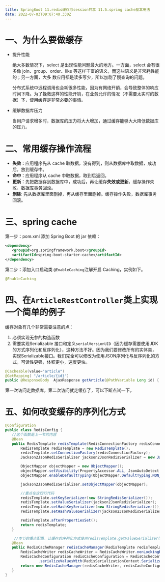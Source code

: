```yaml
---
title: SpringBoot 11.redis缓存与session共享 11.5.spring cache基本用法
date: 2022-07-03T09:07:40.330Z
---
```

# 一、为什么要做缓存

- 提升性能

  绝大多数情况下，select 是出现性能问题最大的地方。一方面，select 会有很多像 join、group、order、like 等这样丰富的语义，而这些语义是非常耗性能的；另一方面，大多 数应用都是读多写少，所以加剧了慢查询的问题。

  分布式系统中远程调用也会耗很多性能，因为有网络开销，会导致整体的响应时间下降。为了挽救这样的性能开销，在业务允许的情况（不需要太实时的数据）下，使用缓存是非常必要的事情。

- 缓解数据库压力

  当用户请求增多时，数据库的压力将大大增加，通过缓存能够大大降低数据库的压力。

# 二、常用缓存操作流程

- **失效**：应用程序先从 cache 取数据，没有得到，则从数据库中取数据，成功后，放到缓存中。
- **命中**：应用程序从 cache 中取数据，取到后返回。
- **更新**：先把数据存到数据库中，成功后，再让缓存**失效或更新**。缓存操作失败，数据库事务回滚。
- **删除**: 先从数据库里面删掉，再从缓存里面删掉。缓存操作失败，数据库事务回滚。

# 三、spring cache

第一步：pom.xml 添加 Spring Boot 的 jar 依赖：

```xml
<dependency>
   <groupId>org.springframework.boot</groupId>
   <artifactId>spring-boot-starter-cache</artifactId>
</dependency>
```

第二步：添加入口启动类 `@EnableCaching`注解开启 Caching，实例如下。

```java
@EnableCaching
```

# 四、在`ArticleRestController`类上实现一个简单的例子

缓存对象有几个非常需要注意的点：

1. 必须实现无参的构造函数
2. 需要实现Serializable 接口和定义`serialVersionUID`（因为缓存需要使用JDK的方式序列化和反序列化），这种方法不好。因为我们要修改所有的实体类，实现Serializable接口。我们完全可以修改为使用JSON序列化与反序列化的方式，可读性更强，体积更小，速度更快。

```java
@Cacheable(value="article")
@GetMapping( "/article/{id}")
public @ResponseBody  AjaxResponse getArticle(@PathVariable Long id) {
```

第一次访问走数据库，第二次访问就走缓存了，可以下断点试一下。

# 五、如何改变缓存的序列化方式

```java
@Configuration
public class RedisConfig {
   //这个函数是上一节的内容
   @Bean
   public RedisTemplate redisTemplate(RedisConnectionFactory redisConnectionFactory) {
       RedisTemplate redisTemplate = new RedisTemplate();
       redisTemplate.setConnectionFactory(redisConnectionFactory);
       Jackson2JsonRedisSerializer jackson2JsonRedisSerializer = new Jackson2JsonRedisSerializer(Object.class);

       ObjectMapper objectMapper = new ObjectMapper();
       objectMapper.setVisibility(PropertyAccessor.ALL, JsonAutoDetect.Visibility.ANY);
       objectMapper.enableDefaultTyping(ObjectMapper.DefaultTyping.NON_FINAL);

       jackson2JsonRedisSerializer.setObjectMapper(objectMapper);

       //重点在这四行代码
       redisTemplate.setKeySerializer(new StringRedisSerializer());
       redisTemplate.setValueSerializer(jackson2JsonRedisSerializer);
       redisTemplate.setHashKeySerializer(new StringRedisSerializer());
       redisTemplate.setHashValueSerializer(jackson2JsonRedisSerializer);

       redisTemplate.afterPropertiesSet();
       return redisTemplate;
   }

    //本节的重点配置，让缓存的序列化方式使用redisTemplate.getValueSerializer()
   @Bean
   public RedisCacheManager redisCacheManager(RedisTemplate redisTemplate) {
       RedisCacheWriter redisCacheWriter = RedisCacheWriter.nonLockingRedisCacheWriter(redisTemplate.getConnectionFactory());
       RedisCacheConfiguration redisCacheConfiguration = RedisCacheConfiguration.defaultCacheConfig()
               .serializeValuesWith(RedisSerializationContext.SerializationPair.fromSerializer(redisTemplate.getValueSerializer()));
       return new RedisCacheManager(redisCacheWriter, redisCacheConfiguration);
   }
}
```